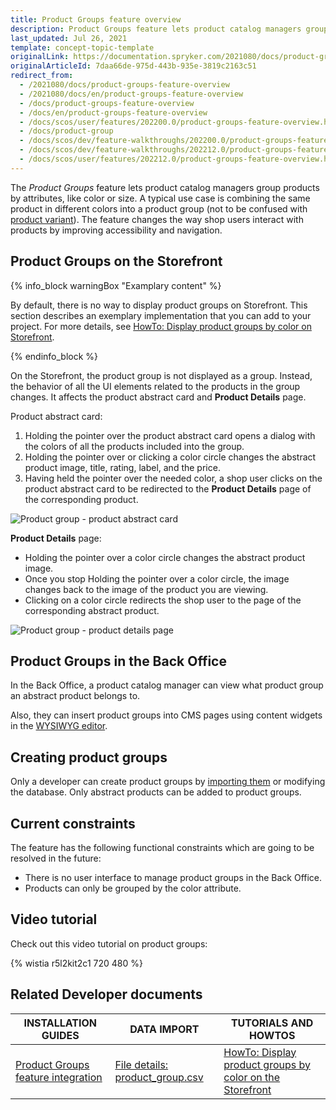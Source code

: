 ```yaml
---
title: Product Groups feature overview
description: Product Groups feature lets product catalog managers group products by attributes.
last_updated: Jul 26, 2021
template: concept-topic-template
originalLink: https://documentation.spryker.com/2021080/docs/product-groups-feature-overview
originalArticleId: 7daa66de-975d-443b-935e-3819c2163c51
redirect_from:
  - /2021080/docs/product-groups-feature-overview
  - /2021080/docs/en/product-groups-feature-overview
  - /docs/product-groups-feature-overview
  - /docs/en/product-groups-feature-overview
  - /docs/scos/user/features/202200.0/product-groups-feature-overview.html
  - /docs/product-group
  - /docs/scos/dev/feature-walkthroughs/202200.0/product-groups-feature-walkthrough.html  
  - /docs/scos/dev/feature-walkthroughs/202212.0/product-groups-feature-walkthrough.html  
  - /docs/scos/user/features/202212.0/product-groups-feature-overview.html
---
```


The *Product Groups* feature lets product catalog managers group products by attributes, like color or size. A typical use case is combining the same product in different colors into a product group (not to be confused with [product variant](/docs/pbc/all/product-information-management/{{page.version}}/product-feature-overview/product-feature-overview.html)). The feature changes the way shop users interact with products by improving accessibility and navigation.

## Product Groups on the Storefront

{% info_block warningBox "Examplary content" %}

By default, there is no way to display product groups on Storefront. This section describes an exemplary implementation that you can add to your project. For more details, see [HowTo: Display product groups by color on Storefront](/docs/pbc/all/product-information-management/{{page.version}}/tutorials-and-howtos/howto-display-product-groups-by-color-on-the-storefront.html).

{% endinfo_block %}


On the Storefront, the product group is not displayed as a group. Instead, the behavior of all the UI elements related to the products in the group changes. It affects the product abstract card and **Product Details** page.

Product abstract card:

1. Holding the pointer over the product abstract card opens a dialog with the colors of all the products included into the group.
2. Holding the pointer over or clicking a color circle changes the abstract product image, title, rating, label, and the price.
3. Having held the pointer over the needed color, a shop user clicks on the product abstract card to be redirected to the **Product Details** page of the corresponding product.

![Product group - product abstract card](https://spryker.s3.eu-central-1.amazonaws.com/docs/Features/Product+Management/Product+Groups/Product+Groups+Feature+Overview/product-group-product-abstract-card.gif)


**Product Details** page:

* Holding the pointer over a color circle changes the abstract product image.
* Once you stop Holding the pointer over a color circle, the image changes back to the image of the product you are viewing.
* Clicking on a color circle redirects the shop user to the page of the corresponding abstract product.


![Product group - product details page](https://spryker.s3.eu-central-1.amazonaws.com/docs/Features/Product+Management/Product+Groups/Product+Groups+Feature+Overview/product-group-product-details-page.gif)

## Product Groups in the Back Office

In the Back Office, a product catalog manager can view what product group an abstract product belongs to.

Also, they can insert product groups into CMS pages using content widgets in the [WYSIWYG editor](/docs/pbc/all/content-management-system/{{page.version}}/content-items-feature-overview.html#content-item-widget).

## Creating product groups

Only a developer can create product groups by [importing them](/docs/pbc/all/product-information-management/{{page.version}}/import-and-export-data/file-details-product-group.csv.html) or modifying the database. Only abstract products can be added to product groups.


## Current constraints

The feature has the following functional constraints which are going to be resolved in the future:

* There is no user interface to manage product groups in the Back Office.
* Products can only be grouped by the color attribute.

## Video tutorial

Check out this video tutorial on product groups:

{% wistia r5l2kit2c1 720 480 %}


## Related Developer documents

|INSTALLATION GUIDES | DATA IMPORT | TUTORIALS AND HOWTOS |
|---------|---------|---------|
| [Product Groups feature integration](/docs/pbc/all/product-information-management/{{page.version}}/install-and-upgrade/install-features/install-the-product-groups-feature.html) | [File details: product_group.csv](/docs/pbc/all/product-information-management/{{page.version}}/import-and-export-data/file-details-product-group.csv.html)  | [HowTo: Display product groups by color on the Storefront](/docs/pbc/all/product-information-management/{{page.version}}/tutorials-and-howtos/howto-display-product-groups-by-color-on-the-storefront.html)  |
